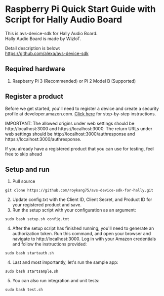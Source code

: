 # Raspberry Pi Quick Start Guide with Script for Hally Audio Board

This is avs-device-sdk for Hally Audio Board.  
Hally Audio Board is made by WizIoT.  

Detail description is below:  
https://github.com/alexa/avs-device-sdk

## Required hardware

1. Raspberry Pi 3 (Recommended) or Pi 2 Model B (Supported)

## Register a product

Before we get started, you'll need to register a device and create a security profile at developer.amazon.com. [Click here](https://github.com/alexa/alexa-avs-sample-app/wiki/Create-Security-Profile) for step-by-step instructions.

IMPORTANT: The allowed origins under web settings should be http://localhost:3000 and https://localhost:3000. The return URLs under web settings should be http://localhost:3000/authresponse and https://localhost:3000/authresponse.

If you already have a registered product that you can use for testing, feel free to skip ahead

## Setup and run

1. Pull source
```
git clone https://github.com/roykang75/avs-device-sdk-for-hally.git
```

2. Update config.txt with the Client ID, Client Secret, and Product ID for your registered product and save.
3. Run the setup script with your configuration as an argument:
```
sudo bash setup.sh config.txt
```
4. After the setup script has finished running, you'll need to generate an authorization token. Run this command, and open your browser and navigate to http://localhost:3000. Log in with your Amazon credentials and follow the instructions provided:
```
sudo bash startauth.sh
```
4. Last and most importantly, let's run the sample app:
```
sudo bash startsample.sh
```
5. You can also run integration and unit tests:
```
sudo bash test.sh
```